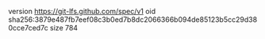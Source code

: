 version https://git-lfs.github.com/spec/v1
oid sha256:3879e487fb7eef08c3b0ed7b8dc2066366b094de85123b5cc29d380cce7ced7c
size 784
